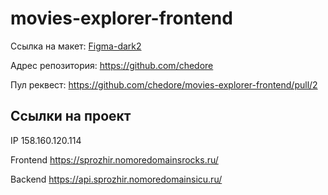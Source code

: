 # movies-explorer-frontend

Ссылка на макет: [Figma-dark2](https://www.figma.com/file/6FMWkB94wE7KTkcCgUXtnC/light-1?node-id=1%3A7932&mode=dev)

Адрес репозитория: https://github.com/chedore

Пул реквест: https://github.com/chedore/movies-explorer-frontend/pull/2

## Ссылки на проект

IP 158.160.120.114

Frontend https://sprozhir.nomoredomainsrocks.ru/

Backend https://api.sprozhir.nomoredomainsicu.ru/